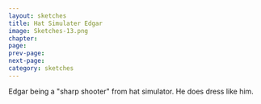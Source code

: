 ```yaml
---
layout: sketches
title: Hat Simulater Edgar
image: Sketches-13.png
chapter: 
page: 
prev-page:
next-page: 
category: sketches
---
```

Edgar being a "sharp shooter" from hat simulator. He does dress like him.